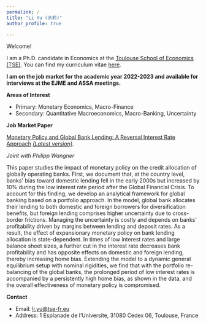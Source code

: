 ```yaml
---
permalink: /
title: "Li Yu (余莉)"
author_profile: true

---
```


Welcome!

I am a Ph.D. candidate in Economics at the [Toulouse School of Economics (TSE)](https://www.tse-fr.eu/). You can find my curriculum vitae [here](https://www.dropbox.com/s/pxr20snx408o5vm/CV%20%282%29.pdf?dl=0).


**I am on the job market for the academic year 2022-2023 and available for interviews at the EJME and ASSA meetings.**  


**Areas of Interest**
- Primary: Monetary Economics, Macro-Finance
- Secondary: Quantitative Macroeconomics, Macro-Banking, Uncertainty


**Job Market Paper** 

<u> Monetary Policy and Global Bank Lending: A Reversal Interest Rate Approach</u>  [*(Latest version)*](https://drive.google.com/file/d/1AdQv3RGbJEmCC-exIgFa1ps7yPveezIc/view?usp=share_link).

*Joint with Philipp Wangner*

This paper studies the impact of monetary policy on the credit allocation of globally operating banks. First, we document that, at the country level, banks' bias toward domestic lending fell in the early 2000s but increased by 10% during the low interest rate period after the Global Financial Crisis. To account for this finding, we develop an analytical framework for global banking based on a portfolio approach. In the model, global bank allocates their lending to both domestic and foreign borrowers for diversification benefits, but foreign lending comprises higher uncertainty due to cross-border frictions. Managing the uncertainty is costly and depends on banks' profitability driven by margins between lending and deposit rates. As a result, the effect of expansionary monetary policy on bank lending allocation is state-dependent. In times of low interest rates and large balance sheet sizes, a further cut in the interest rate decreases bank profitability and has opposite effects on domestic and foreign lending, thereby increasing home bias. Extending the model to a dynamic general equilibrium setup with nominal rigidities, we find that with the portfolio re-balancing of the global banks, the prolonged period of low interest rates is accompanied by a persistently high home bias, as shown in the data, and the overall effectiveness of monetary policy is compromised. 


**Contact**
- Email: [li.yu@tse-fr.eu](mailto:li.yu@tse-fr.eu)
- Address: 1 Esplanade de l’Universite, 31080 Cedex 06, Toulouse, France